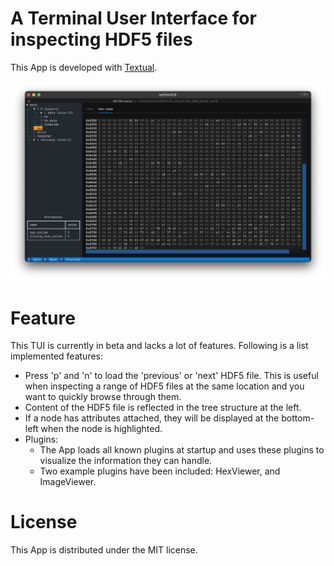 # A Terminal User Interface for inspecting HDF5 files

This App is developed with [Textual](https://www.textualize.io).

![](https://raw.githubusercontent.com/rhuygen/hdf5_ui/develop/docs/images/hdf5tui_ex01.png)

# Feature

This TUI is currently in beta and lacks a lot of features. Following is a list implemented features:

- Press 'p' and 'n' to load the 'previous' or 'next' HDF5 file. This is useful when inspecting a range of HDF5 files at the same location and you want to quickly browse through them.
- Content of the HDF5 file is reflected in the tree structure at the left. 
- If a node has attributes attached, they will be displayed at the bottom-left when the node is highlighted.
- Plugins:
  - The App loads all known plugins at startup and uses these plugins to visualize the information they can handle.
  - Two example plugins have been included: HexViewer, and ImageViewer.

# License

This App is distributed under the MIT license.
